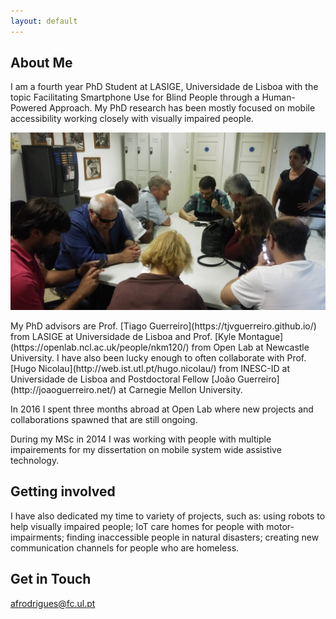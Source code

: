 ```yaml
---
layout: default
---
```


## About Me
I am a fourth year PhD Student at LASIGE, Universidade de Lisboa with the topic Facilitating Smartphone Use for Blind People through a Human-Powered Approach. My PhD research has been mostly focused on mobile accessibility working closely with visually impaired people. 
<p align="center">
    <img src="https://github.com/AndreFPRodrigues/andrefprodrigues.github.io/blob/master/img/working.jpg?raw=true" alt="A focus group session."/>
</p>
My PhD advisors are Prof. [Tiago Guerreiro](https://tjvguerreiro.github.io/) from LASIGE at Universidade de Lisboa and Prof. [Kyle Montague](https://openlab.ncl.ac.uk/people/nkm120/) from Open Lab at Newcastle University. I have also been lucky enough to often collaborate with Prof.  [Hugo Nicolau](http://web.ist.utl.pt/hugo.nicolau/) from INESC-ID at Universidade de Lisboa and Postdoctoral Fellow	 [João Guerreiro](http://joaoguerreiro.net/) at Carnegie Mellon University.

In 2016 I spent three months abroad at Open Lab where new projects and collaborations spawned that are still ongoing. 

During my MSc in 2014 I was working with people with multiple impairements for my dissertation on mobile system wide assistive technology. 

## Getting involved
I have also dedicated my time to variety of projects, such as: using robots to help visually impaired people; IoT care homes for people with motor-impairments; finding inaccessible people in natural disasters; creating new communication channels for people who are homeless.

## Get in Touch
afrodrigues@fc.ul.pt


